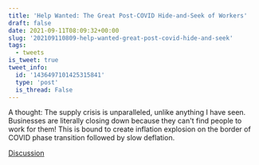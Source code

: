 ```yaml
---
title: 'Help Wanted: The Great Post-COVID Hide-and-Seek of Workers'
draft: false
date: 2021-09-11T08:09:32+00:00
slug: '202109110809-help-wanted-great-post-covid-hide-and-seek'
tags:
  - tweets
is_tweet: true
tweet_info:
  id: '1436497101425315841'
  type: 'post'
  is_thread: False
---
```




A thought: The supply crisis is unparalleled, unlike anything I have seen. Businesses are literally closing down because they can't find people to work for them! This is bound to create inflation explosion on the border of COVID phase transition followed by slow deflation.

[Discussion](https://x.com/sytelus/status/1436497101425315841)
